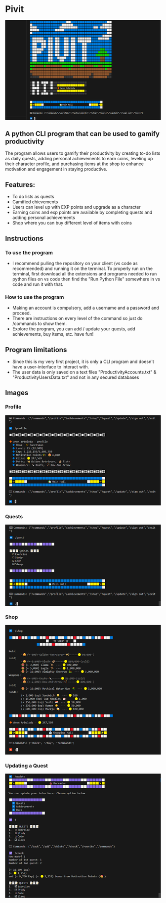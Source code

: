 # Pivit

<img src='Pivit.png'>

## A python CLI program that can be used to gamify productivity

The program allows users to gamify their productivity by creating to-do lists as daily quests, adding personal achievements to earn coins, leveling up their character profile, and purchasing items at the shop to enhance motivation and engagement in staying productive.

## Features:
* To do lists as quests
* Gamified chievements
* Users can level up with EXP points and upgrade as a character
* Earning coins and exp points are available by completing quests and adding personal achievements
* Shop where you can buy different level of items with coins

## Instructions
### To use the program
* I recommend pulling the repository on your client (vs code as recommended) and running it on the terminal. To properly run on the terminal, first download all the extensions and programs needed to run python files on vs code then find the "Run Python File" somewhere in vs code and run it with that.
### How to use the program
* Making an account is compulsory, add a username and a password and proceed. 
* There are instructions on every level of the command so just do /commands to show them. 
* Explore the program, you can add / update your quests, add achievements, buy items, etc. have fun!

## Program limitations
* Since this is my very first project, it is only a CLI program and doesn't have a user-interface to interact with.
* The user data is only saved on a text files "ProductivityAccounts.txt" & "ProductivityUsersData.txt" and not in any secured databases

## Images
### Profile
<img src='Pivit_profile.png'>

### Quests
<img src='Pivit_quests.png'>

### Shop
<img src='Pivit_shop.png'>

### Updating a Quest
<img src='Pivit_update.png'>